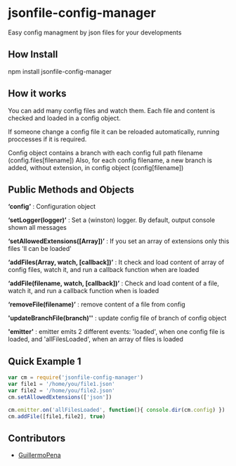 # jsonfile-config-manager

Easy config managment by json files for your developments

## How Install

npm install jsonfile-config-manager

## How it works

You can add many config files and watch them.
Each file and content is checked and loaded in a config object.

If someone change a config file it can be reloaded automatically, running proccesses if it is required.

Config object contains a branch with each config full path filename (config.files[filename])
Also, for each config filename, a new branch is added, without extension, in config object (config[filename])

## Public Methods and Objects

**‘config’** : Configuration object

**‘setLogger(logger)’** : Set a (winston) logger. By default, output console shown all messages

**‘setAllowedExtensions([Array])’** : If you set an array of extensions only this files 'll can be loaded'

**‘addFiles(Array, watch, [callback])’** : It check and load content of array of config files, watch it, and run a callback function when are loaded

**‘addFile(filename, watch, [callback])’** : Check and load content of a file, watch it, and run a callback function when is loaded

**‘removeFile(filename)’** : remove content of a file from config

**'updateBranchFile(branch)''** : update config file of branch of config object

**'emitter'** : emitter emits 2 different events: 'loaded', when one config file is loaded, and 'allFilesLoaded', when an array of files is loaded

## Quick Example 1

```javascript
var cm = require('jsonfile-config-manager')
var file1 = '/home/you/file1.json'
var file2 = '/home/you/file2.json'
cm.setAllowedExtensions(['json'])

cm.emitter.on('allFilesLoaded', function(){ console.dir(cm.config) })
cm.addFile([file1,file2], true)
```

## Contributors

- [GuillermoPena](http://github.com/GuillermoPena)
